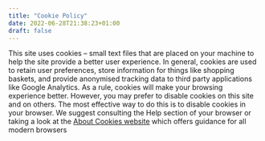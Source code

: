 ```yaml
---
title: "Cookie Policy"
date: 2022-06-28T21:38:23+01:00
draft: false
---
```


This site uses cookies – small text files that are placed on your machine to help the site provide a better user experience. In general, cookies are used to retain user preferences, store information for things like shopping baskets, and provide anonymised tracking data to third party applications like Google Analytics. As a rule, cookies will make your browsing experience better. However, you may prefer to disable cookies on this site and on others. The most effective way to do this is to disable cookies in your browser. We suggest consulting the Help section of your browser or taking a look at the [About Cookies website](https://www.aboutcookies.org) which offers guidance for all modern browsers